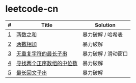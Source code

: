 # leetcode-cn

| #                                                                                    | Title                                                                    | Solution            |
| ------------------------------------------------------------------------------------ | ------------------------------------------------------------------------ | ------------------- |
| [1](https://leetcode-cn.com/problems/two-sum/)                                       | [两数之和](./two-sum)                                                    | 暴力破解 / 哈希表   |
| [2](https://leetcode-cn.com/problems/add-two-numbers/)                               | [两数相加](./add-two-numbers)                                            | 暴力破解            |
| [3](https://leetcode-cn.com/problems/longest-substring-without-repeating-characters) | [无重复字符的最长子串](./longest-substring-without-repeating-characters) | 暴力破解 / 滑动窗口 |
| [4](https://leetcode-cn.com/problems/median-of-two-sorted-arrays)                    | [寻找两个正序数组的中位数](./median-of-two-sorted-arrays)                | 暴力破解            |
| [5](https://leetcode-cn.com/problems/longest-palindromic-substring)                  | [最长回文子串](./longest-palindromic-substring)                          | 暴力破解            |
